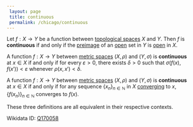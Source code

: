 ```yaml
---
 layout: page
 title: continuous
 permalink: /chicago/continuous
---
```

Let $f: X\to Y$ be a function between [topological spaces](https://mathgloss.github.io/MathGloss/chicago/topological_space) $X$ and $Y$. Then $f$ is **continuous** if and only if the [preimage](https://mathgloss.github.io/MathGloss/chicago/preimage) of an [open](https://mathgloss.github.io/MathGloss/chicago/open) set in $Y$ is [open](https://mathgloss.github.io/MathGloss/chicago/open) in $X$.

A function $f: X\to Y$ between [metric spaces](https://mathgloss.github.io/MathGloss/chicago/metric_space) $(X,\rho)$ and $(Y,\sigma)$ is **continuous** at $x\in X$ if and only if for every $\varepsilon > 0$, there exists $\delta> 0$ such that $\sigma(f(x),f(x')) < \varepsilon$ whenever $\rho(x,x') < \delta$.

A function $f: X\to Y$ between [metric spaces](https://mathgloss.github.io/MathGloss/chicago/metric_space) $(X,\rho)$ and $(Y,\sigma)$ is **continuous** at $x\in X$ if and only if for any sequence $\{x_n\}_{n\in\mathbb N}$ in $X$ [converging](https://mathgloss.github.io/MathGloss/chicago/sequence_convergence) to $x$, $\{f(x_n)\}_{n\in \mathbb N}$ converges to $f(x)$.

These three definitions are all equivalent in their respective contexts.

Wikidata ID: [Q170058](https://www.wikidata.org/wiki/Q170058)